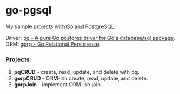 # go-pgsql
My sample projects with [Go](//golang.org) and [PostgreSQL](//www.postgresql.org).

Driver: [pq - A pure Go postgres driver for Go's database/sql package](/lib/pq).  
ORM: [gorp - Go Relational Persistence](http://gopkg.in/gorp.v1).

### Projects
1. **pqCRUD** - create, read, update, and delete with pq.
2. **gorpCRUD** - ORM-ish create, read, update, and delete.
3. **gorpJoin** - implement ORM-ish join.

